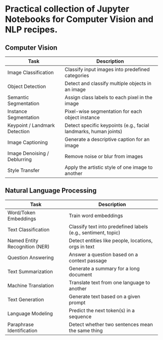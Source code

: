 # Practical collection of Jupyter Notebooks for Computer Vision and NLP recipes.

## Computer Vision
| **Task**                      | **Description**                                                  |
| ----------------------------- | ---------------------------------------------------------------- |
| Image Classification          | Classify input images into predefined categories                 |
| Object Detection              | Detect and classify multiple objects in an image                 |
| Semantic Segmentation         | Assign class labels to each pixel in the image                   |
| Instance Segmentation         | Pixel-wise segmentation for each object instance                 |
| Keypoint / Landmark Detection | Detect specific keypoints (e.g., facial landmarks, human joints) |
| Image Captioning              | Generate a descriptive caption for an image                      |
| Image Denoising / Deblurring  | Remove noise or blur from images                                 |
| Style Transfer                | Apply the artistic style of one image to another                 |


## Natural Language Processing
| **Task**                          | **Description**                                               |
| --------------------------------- | ------------------------------------------------------------- |
| Word/Token Embeddings             | Train word embeddings                       |
| Text Classification               | Classify text into predefined labels (e.g., sentiment, topic) |
| Named Entity Recognition (NER)    | Detect entities like people, locations, orgs in text          |
| Question Answering                | Answer a question based on a context passage                  |
| Text Summarization                | Generate a summary for a long document                        |
| Machine Translation               | Translate text from one language to another                   |
| Text Generation                   | Generate text based on a given prompt                         |
| Language Modeling                 | Predict the next token(s) in a sequence                       |
| Paraphrase Identification         | Detect whether two sentences mean the same thing              |
